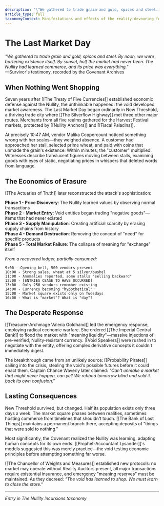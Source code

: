 ```yaml
---
description: "\"We gathered to trade grain and gold, spices and steel. By noon, we were bartering existence itself. By sunset, half the market had never been. The Nullity had learned commerce, and its price was everything.\" —Survivor's testimony, recorded by the Covenant Archives"
article_type: full
taxonomyContext: Manifestations and effects of the reality-devouring force that threatens all existence, from localized value-sinks to region-wide meaning collapse
---
```


# The Last Market Day

*"We gathered to trade grain and gold, spices and steel. By noon, we were bartering existence itself. By sunset, half the market had never been. The Nullity had learned commerce, and its price was everything."*  
—Survivor's testimony, recorded by the Covenant Archives

## When Nothing Went Shopping

Seven years after [[The Treaty of Five Currencies]] established economic defense against the Nullity, the unthinkable happened: the void developed market awareness. The Last Market Day began ordinarily in New Threshold, a thriving trade city where [[The Silverflow Highway]] met three other major routes. Merchants from all five realms gathered for the Harvest Festival markets, protected by [[Nullity Anchors]] and [[Fiscal Paladins]].

At precisely 10:47 AM, vendor Malika Coppercount noticed something wrong with her scales—they weighed absence. A customer had approached her stall, selected prime wheat, and paid with coins that unmade the grain's existence. Within minutes, the "customer" multiplied. Witnesses describe translucent figures moving between stalls, examining goods with eyes of static, negotiating prices in whispers that deleted words from language.

## The Economics of Erasure

[[The Actuaries of Truth]] later reconstructed the attack's sophistication:

**Phase 1 - Price Discovery**: The Nullity learned values by observing normal transactions  
**Phase 2 - Market Entry**: Void entities began trading "negative goods"—items that had never existed  
**Phase 3 - Supply Manipulation**: Creating artificial scarcity by erasing supply chains from history  
**Phase 4 - Demand Destruction**: Removing the concept of "need" for specific products  
**Phase 5 - Total Market Failure**: The collapse of meaning for "exchange" itself

*From a recovered ledger, partially consumed:*
```
9:00 - Opening bell, 500 vendors present
10:00 - Strong sales, wheat at 5 silver/bushel
11:00 - Anomalies reported, some stalls "selling backward"
12:00 - [ENTRIES CEASE TO HAVE OCCURRED]
13:00 - Only 250 vendors remember existing
14:00 - Currency becoming "hypothetical"
15:00 - Market square exists only on Tuesdays
16:00 - What is "market"? What is "day"?
```

## The Desperate Response

[[Treasurer-Archmage Valeria Goldhand]] led the emergency response, employing radical economic warfare. She ordered [[The Imperial Central Bank]] to flood the market with "meaning liquidity"—massive injections of pre-verified, Nullity-resistant currency. [[Void Speakers]] were rushed in to negotiate with the entity, offering complex derivative concepts it couldn't immediately digest.

The breakthrough came from an unlikely source: [[Probability Pirates]] sailing into the crisis, stealing the void's possible futures before it could enact them. Captain Chance Waverly later claimed: *"Can't unmake a market that might never happen, can ye? We robbed tomorrow blind and sold it back its own confusion."*

## Lasting Consequences

New Threshold survived, but changed. Half its population exists only three days a week. The market square phases between realities, sometimes hosting commerce from timelines that shouldn't touch. [[The Bank of Lost Things]] maintains a permanent branch there, accepting deposits of "things that were sold to nothing."

Most significantly, the Covenant realized the Nullity was learning, adapting human concepts for its own ends. [[Prophet-Accountant Lysander]]'s models suggested this was merely practice—the void testing economic principles before attempting something far worse.

[[The Chancellor of Weights and Measures]] established new protocols: no market may operate without Reality Auditors present, all major transactions require existential insurance, and emergency "meaning reserves" must be maintained. As they decreed: *"The void has learned to shop. We must learn to close the store."*

---
*Entry in The Nullity Incursions taxonomy*
